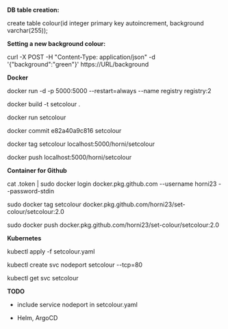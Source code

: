 **DB table creation:**

create table colour(id integer primary key autoincrement, background varchar(255));


**Setting a new background colour:**

curl -X POST -H "Content-Type: application/json" -d '{"background":"green"}' https://URL/background


**Docker**

docker run -d -p 5000:5000 --restart=always --name registry registry:2

docker build -t setcolour .

docker run setcolour

docker commit e82a40a9c816 setcolour

docker tag setcolour localhost:5000/horni/setcolour

docker push localhost:5000/horni/setcolour

**Container for Github**

cat .token | sudo docker login docker.pkg.github.com --username horni23 --password-stdin

sudo docker tag setcolour docker.pkg.github.com/horni23/set-colour/setcolour:2.0

sudo docker push docker.pkg.github.com/horni23/set-colour/setcolour:2.0

**Kubernetes**

kubectl apply -f setcolour.yaml

kubectl create svc nodeport setcolour --tcp=80

kubectl get svc setcolour

**TODO**

- include service nodeport in setcolour.yaml

- Helm, ArgoCD
